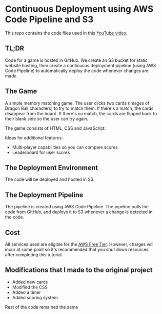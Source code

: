 # Continuous Deployment using AWS Code Pipeline and S3

This repo contains the code files used in this [YouTube video](https://youtu.be/biYVW1TMYAU).

## TL;DR
Code for a game is hosted in GitHub.  We create an S3 bucket for static website hosting, then create a continuous deployment pipeline (using AWS Code Pipeline) to automatically deploy the code whenever changes are made.

## The Game
A simple memory matching game.  The user clicks two cards (images of Dragon Ball characters) to try to match them.  If there's a match, the cards disappear from the board.  If there's no match, the cards are flipped back to their blank side so the user can try again.

The game consists of HTML, CSS and JavaScript.

Ideas for additional features:
- Multi-player capabilities so you can compare scores 
- Leaderboard for user scores

## The Deployment Environment
The code will be deployed and hosted in S3.

## The Deployment Pipeline
The pipeline is created using AWS Code Pipeline.  The pipeline pulls the code from GitHub, and deploys it to S3 whenever a change is detected in the code.

## Cost
All services used are eligible for the [AWS Free Tier](https://aws.amazon.com/free/).  However, charges will incur at some point so it's recommended that you shut down resources after completing this tutorial.

## Modifications that I made to the original project
- Added new cards
- Modified the CSS
- Added a timer
- Added scoring system

Rest of the code remained the same
